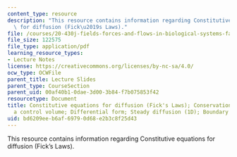 ```yaml
---
content_type: resource
description: "This resource contains information regarding Constitutive equations\
  \ for diffusion (Fick\u2019s Laws)."
file: /courses/20-430j-fields-forces-and-flows-in-biological-systems-fall-2015/bd6209eeb6af69790d68e2b3c8f25d43_MIT20_430JF15_Lecture4.pdf
file_size: 122575
file_type: application/pdf
learning_resource_types:
- Lecture Notes
license: https://creativecommons.org/licenses/by-nc-sa/4.0/
ocw_type: OCWFile
parent_title: Lecture Slides
parent_type: CourseSection
parent_uid: 00af40b1-0dae-3d00-3b84-f7b075853f42
resourcetype: Document
title: Constitutive equations for diffusion (Fick's Laws); Conservation of mass for
  a control volume; Differential form; Steady diffusion (1D); Boundary conditions
uid: bd6209ee-b6af-6979-0d68-e2b3c8f25d43
---
```

This resource contains information regarding Constitutive equations for diffusion (Fick’s Laws).